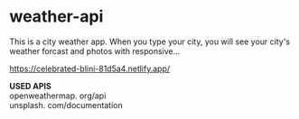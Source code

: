 # weather-api

This is a city weather app. When you type your city, you will see your city's weather forcast and photos with responsive...

https://celebrated-blini-81d5a4.netlify.app/

<strong>USED APIS</strong> <br>
openweathermap. org/api<br>
unsplash. com/documentation
